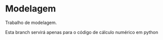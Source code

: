 # Modelagem
Trabalho de modelagem.

Esta branch servirá apenas para o código de cálculo numérico em python
